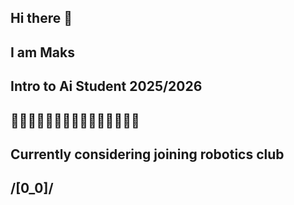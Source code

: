 ## Hi there 👋
## I am Maks
## Intro to Ai Student 2025/2026
## 🤖🤖🤖🤖🤖🤖🤖🤖🤖🤖🤖🤖🤖🤖🤖

## Currently considering joining robotics club
## /[0_0]/

<!--
**MaksPrzybyl/MaksPrzybyl** is a ✨ _special_ ✨ repository because its `README.md` (this file) appears on your GitHub profile.

Here are some ideas to get you started:

- 🔭 I’m currently working on ...
- 🌱 I’m currently learning ...
- 👯 I’m looking to collaborate on ...
- 🤔 I’m looking for help with ...
- 💬 Ask me about ...
- 📫 How to reach me: ...
- 😄 Pronouns: ...
- ⚡ Fun fact: ...
-->
